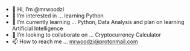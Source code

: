 - 👋 Hi, I’m @mrwoodzi
- 👀 I’m interested in ... learning Python
- 🌱 I’m currently learning ... Python, Data Analysis and plan on learning Artificial Intelligence
- 💞️ I’m looking to collaborate on ... Cryptocurrency Calculator
- 📫 How to reach me ... mrwoodzi@protonmail.com

<!---
mrwoodzi/mrwoodzi is a ✨ special ✨ repository because its `README.md` (this file) appears on your GitHub profile.
You can click the Preview link to take a look at your changes.
--->
